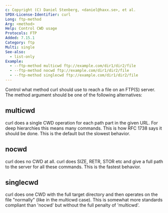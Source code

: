 ```yaml
---
c: Copyright (C) Daniel Stenberg, <daniel@haxx.se>, et al.
SPDX-License-Identifier: curl
Long: ftp-method
Arg: <method>
Help: Control CWD usage
Protocols: FTP
Added: 7.15.1
Category: ftp
Multi: single
See-also:
  - list-only
Example:
  - --ftp-method multicwd ftp://example.com/dir1/dir2/file
  - --ftp-method nocwd ftp://example.com/dir1/dir2/file
  - --ftp-method singlecwd ftp://example.com/dir1/dir2/file
---
```


Control what method curl should use to reach a file on an FTP(S)
server. The method argument should be one of the following alternatives:

## multicwd
curl does a single CWD operation for each path part in the given URL. For deep
hierarchies this means many commands. This is how RFC 1738 says it should
be done. This is the default but the slowest behavior.

## nocwd
curl does no CWD at all. curl does SIZE, RETR, STOR etc and give a full
path to the server for all these commands. This is the fastest behavior.

## singlecwd
curl does one CWD with the full target directory and then operates on the file
"normally" (like in the multicwd case). This is somewhat more standards
compliant than 'nocwd' but without the full penalty of 'multicwd'.
